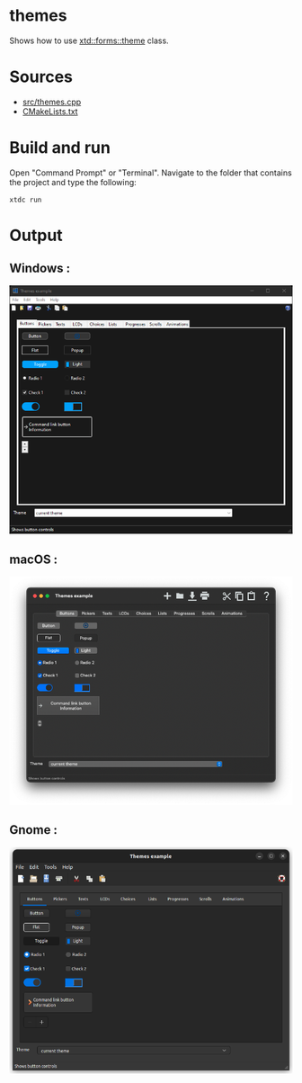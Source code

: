 # themes

Shows how to use [xtd::forms::theme](../../../../src/xtd_forms/include/xtd/forms/theme.hpp) class.

# Sources

* [src/themes.cpp](src/themes.cpp)
* [CMakeLists.txt](CMakeLists.txt)

# Build and run

Open "Command Prompt" or "Terminal". Navigate to the folder that contains the project and type the following:

```shell
xtdc run
```

# Output

## Windows :

![Screenshot](../../../../docs/pictures/examples/themes_w.png)

## macOS :

![Screenshot](../../../../docs/pictures/examples/themes_m.png)

## Gnome :

![Screenshot](../../../../docs/pictures/examples/themes_g.png)
